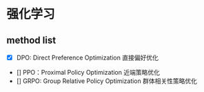 # 强化学习

## method list
- [x] DPO: Direct Preference Optimization 直接偏好优化
- [] PPO：Proximal Policy Optimization 近端策略优化
- [] GRPO: Group Relative Policy Optimization 群体相关性策略优化

